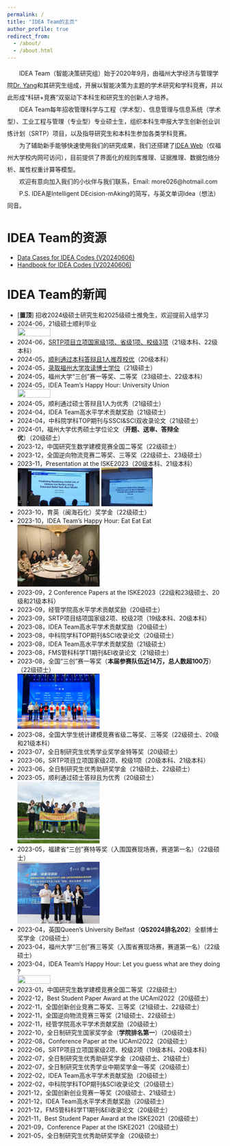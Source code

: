 ```yaml
---
permalink: /
title: "IDEA Team的主页"
author_profile: true
redirect_from: 
  - /about/
  - /about.html
---
```

<p style="line-height: 2">&emsp;&emsp;IDEA Team（智能决策研究组）始于2020年9月，由福州大学经济与管理学院<a href="https://jgxy.fzu.edu.cn/info/1033/16058.htm" target="_blank">Dr. Yang</a>和其研究生组成，开展以智能决策为主题的学术研究和学科竞赛，并以此形成“科研+竞赛”双驱动下本科生和研究生的创新人才培养。<br>
&emsp;&emsp;IDEA Team每年招收管理科学与工程（学术型）、信息管理与信息系统（学术型）、工业工程与管理（专业型）专业硕士生，组织本科生申报大学生创新创业训练计划（SRTP）项目，以及指导研究生和本科生参加各类学科竞赛。<br>  
&emsp;&emsp;为了辅助新手能够快速使用我们的研究成果，我们还搭建了<a href="http://172.17.199.214:8000/index" target="_blank">IDEA Web</a>（仅福州大学校内网可访问），目前提供了界面化的规则库推理、证据推理、数据包络分析、属性权重计算等模型。<br>
&emsp;&emsp;欢迎有意向加入我们的小伙伴与我们联系，Email: more026@hotmail.com<br>
&emsp;&emsp;P.S. IDEA是Intelligent DEcision-mAking的简写，与英文单词Idea（想法）同音。
</p>

IDEA Team的资源
======
<ul>
  <li><a href="/files/2024/DataCasesforIDEACodes-20240606.zip" target="_blank">Data Cases for IDEA Codes (V20240606)</a></li>
  <li><a href="/files/2024/HandbookforIDEACodes_20240606.pdf" target="_blank">Handbook for IDEA Codes (V20240606)</a></li>
</ul>
    
IDEA Team的新闻
======
<ul>
  <li>[<b>置顶</b>] 招收2024级硕士研究生和2025级硕士推免生，欢迎提前入组学习</li>
  <li>2024-06，21级硕士顺利毕业<br>
  <img src="/images/202405/20240619-Graduate2021.jpg" width="40%" height="40%"></li>
  <li>2024-06，<a href="https://jwch.fzu.edu.cn/info/1039/13559.htm" target="_blank">SRTP项目立项国家级1项、省级1项、校级3项</a>（21级本科、22级本科）</li>
  <li>2024-05，<a href="https://jgxy.fzu.edu.cn/info/1203/19930.htm" target="_blank">顺利通过本科答辩且1人推荐校优</a>（20级本科）</li>
  <li>2024-05，<a href="https://jgxy.fzu.edu.cn/info/1070/19792.htm" target="_blank">录取福州大学攻读博士学位</a>（21级硕士）</li>
  <li>2024-05，福州大学“三创”赛一等奖、二等奖（23级硕士、22级本科）</li>
  <li>2024-05，IDEA Team’s Happy Hour: University Union<br>
  <img src="/images/202405/HappyHour1-202405.jpg" width="40%" height="40%"></li>
  <li>2024-05，顺利通过硕士答辩且1人为优秀（21级硕士）</li>
  <li>2024-04，IDEA Team高水平学术贡献奖励（21级硕士）</li>
  <li>2024-04，中科院学科TOP期刊与SSCI&SCI双收录论文（21级硕士）</li>
  <li>2024-01，福州大学优秀硕士学位论文（<b>开题、送审、答辩全优</b>）（20级硕士）</li>
  <li>2023-12，中国研究生数学建模竞赛全国二等奖（22级硕士）</li>
  <li>2023-12，全国逆向物流竞赛二等奖、三等奖（22级硕士、23级硕士）</li>
  <li>2023-11，Presentation at the ISKE2023（20级本科、21级本科）<br>
  <img src="/images/202311/ISKE2023-01.jpg" width="40%" height="40%"> <img src="/images/202311/ISKE2023-02.jpg" width="25%"></li>
  <li>2023-10，育英（闽海石化）奖学金（22级硕士）</li>
  <li>2023-10，IDEA Team’s Happy Hour: Eat Eat Eat<br>
  <img src="/images/202310/tj-01.jpg" width="40%" height="40%"></li>
  <li>2023-09，2 Conference Papers at the ISKE2023（22级和23级硕士、20级和21级本科）</li>
  <li>2023-09，经管学院高水平学术贡献奖励（20级硕士）</li>
  <li>2023-09，SRTP项目结项国家级2项、校级2项（19级本科、20级本科）</li>
  <li>2023-08，IDEA Team高水平学术贡献奖励（20级硕士）</li>
  <li>2023-08，中科院学科TOP期刊&SCI收录论文（20级硕士）</li>
  <li>2023-08，IDEA Team高水平学术贡献奖励（21级硕士）</li>
  <li>2023-08，FMS管科科学T1期刊&EI收录论文（21级硕士）</li>
  <li>2023-08，全国“三创”赛一等奖（<b>本届参赛队伍近14万，总人数超100万</b>）（22级硕士）<br>
  <img src="/images/202308/scsgs1.jpg" width="40%" height="40%"></li>
  <li>2023-08，全国大学生统计建模竞赛省级二等奖、三等奖（22级硕士、20级和21级本科）</li>
  <li>2023-07，全日制研究生优秀学业奖学金特等奖（20级硕士）</li>
  <li>2023-06，SRTP项目立项国家级2项、校级1项（20级本科、21级本科）</li>
  <li>2023-06，全日制研究生优秀助研奖学金（21级硕士、22级硕士）</li>
  <li>2023-05，顺利通过硕士答辩且为优秀（20级硕士）<br>
  <img src="/images/202305/by8.jpg" width="40%" height="40%"></li>
  <li>2023-05，福建省“三创”赛特等奖（入围国赛现场赛，赛道第一名）（22级硕士）<br>
  <img src="/images/202305/scsss1.jpg" width="40%" height="40%"></li>
  <li>2023-04，英国Queen’s University Belfast（<b>QS2024排名202</b>）全额博士奖学金（20级硕士）</li>
  <li>2023-04，福州大学“三创”赛三等奖（入围省赛现场赛，赛道第一名）（22级硕士）</li>
  <li>2023-04，IDEA Team’s Happy Hour: Let you guess what are they doing ? <br>
  <img src="/images/202304/tj1.jpg" width="40%" height="40%"></li>
  <li>2023-01，中国研究生数学建模竞赛全国二等奖（22级硕士）</li>
  <li>2022-12，Best Student Paper Award at the UCAml2022（20级硕士）</li>
  <li>2022-11，全国创新创业竞赛二等奖、三等奖（21级硕士、22级硕士）</li>
  <li>2022-11，全国逆向物流竞赛三等奖（21级硕士、22级硕士）</li>
  <li>2022-11，经管学院高水平学术贡献奖励（20级硕士）</li>
  <li>2022-10，全日制研究生国家奖学金（<b>学院排名第一</b>）（20级硕士）</li>
  <li>2022-08，Conference Paper at the UCAml2022（20级硕士）</li>
  <li>2022-06，SRTP项目立项国家级2项、校级2项（19级本科、20级本科）</li>
  <li>2022-07，全日制研究生优秀助研奖学金（20级硕士、21级硕士）</li>
  <li>2022-07，全日制研究生优秀学业中期奖学金一等奖（20级硕士）</li>
  <li>2022-02，IDEA Team高水平学术贡献奖励（20级硕士）</li>
  <li>2022-02，中科院学科TOP期刊&SCI收录论文（20级硕士）</li>
  <li>2021-12，全国创新创业竞赛一等奖（20级硕士、21级硕士）</li>
  <li>2021-12，IDEA Team高水平学术贡献奖励（20级硕士）</li>
  <li>2021-12，FMS管科科学T1期刊&EI收录论文（20级硕士）</li>
  <li>2021-11，Best Student Paper Award at the ISKE2021（20级硕士）</li>
  <li>2021-09，Conference Paper at the ISKE2021（20级硕士）</li>
  <li>2021-05，全日制研究生优秀助研奖学金（20级硕士）</li>
</ul>
